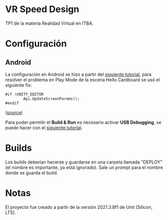 # VR Speed Design

TP1 de la materia Realidad Virtual en ITBA.

# Configuración

## Android

La configuración en Android se hizo a partir del [siguiente tutorial](https://developers.google.com/cardboard/develop/unity/quickstart#configuring_android_project_settings), para resolver el problema en Play Mode de la escena Hello Cardboard se usó el siguiente fix:

```
#if !UNITY_EDITOR
        Api.UpdateScreenParams();
#endif
```
([source](https://stackoverflow.com/questions/71012488/please-initialize-cardboard-xr-loader-before-calling-this-function))

Para poder permitir el **Build & Run** es necesario activar **USB Debugging**, se puede hacer con el [siguiente tutorial](https://developer.android.com/studio/debug/dev-options).

# Builds

Los builds deberían hacerse y guardarse en una carpeta llamada "DEPLOY" (el nombre es importante, ya está ignorado). Sale un prompt para el nombre donde se guarda el build.

# Notas

El proyecto fue creado a partir de la versión 2021.3.8f1 de Unit (Silicon, LTS).
